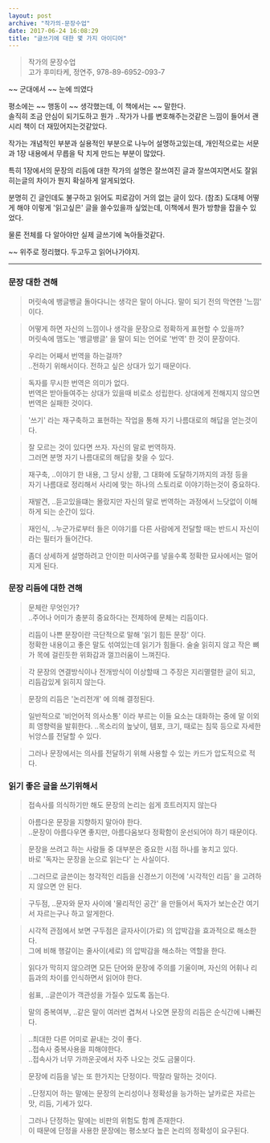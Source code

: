 ```yaml
---
layout: post
archive: "작가의-문장수업"
date: 2017-06-24 16:08:29  
title: "글쓰기에 대한 몇 가지 아이디어"
---
```


> 작가의 문장수업  
> 고가 후미타케, 정연주, 978-89-6952-093-7

~~ 군대에서 ~~ 눈에 띄였다

평소에는 ~~ 행동이 ~~ 생각했는데, 이 책에서는 ~~ 말한다.  
솔직히 조금 안심이 되기도하고 뭔가 ..작가가  나를 변호해주는것같은 느낌이 들어서 괜시리 책이 더 재밌어지는것같았다.

작가는 개념적인 부분과 실용적인 부분으로 나누어 설명하고있는데,
개인적으로는 서문과 1장 내용에서 무릅을 탁 치게 만드는 부분이 많았다.

특히 1장에서의 문장의 리듬에 대한 작가의 설명은
잘쓰여진 글과 잘쓰여지면서도 잘읽히는글의 차이가 뭔지 확실하게 알게되었다.

분명히 긴 글인데도 불구하고 읽어도 피로감이 거의 없는 글이 있다. (참조)
도대체 어떻게 해야 이렇게 '읽고싶은' 글을 쓸수있을까 싶었는데, 이책에서 뭔가 방향을 잡을수 있었다.

물론 전체를 다 알아야만 실제 글쓰기에 녹아들것같다.

~~ 위주로 정리했다. 두고두고 읽어나가야지.


---

### 문장 대한 견해
> 머릿속에 뱅글뱅글 돌아다니는 생각은 말이 아니다. 말이 되기 전의 막연한 '느낌' 이다.  

> 어떻게 하면 자신의 느낌이나 생각을 문장으로 정확하게 표현할 수 있을까?  
> 머릿속에 맴도는 '뱅글뱅글' 을 말이 되는 언어로 '번역' 한 것이 문장이다.  

> 우리는 어째서 번역을 하는걸까?  
> ..전하기 위해서이다. 전하고 싶은 상대가 있기 때문이다.  

> 독자를 무시한 번역은 의미가 없다.  
> 번역은 받아들여주는 상대가 있을때 비로소 성립한다. 상대에게 전해지지 않으면 번역은 실패한 것이다.

> '쓰기' 라는 재구축하고 표현하는 작업을 통해 자기 나름대로의 해답을 얻는것이다.  

> 잘 모르는 것이 있다면 쓰자. 자신의 말로 번역하자.  
> 그러면 분명 자기 나름대로의 해답을 찾을 수 있다.

> 재구축, ..이야기 한 내용, 그 당시 상황, 그 대화에 도달하기까지의 과정 등을  
> 자기 나름대로 정리해서 사리에 맞는 하나의 스토리로 이야기하는것이 중요하다.  

> 재발견, ..듣고있을떄는 몰랐지만 자신의 말로 번역하는 과정에서 느닷없이 이해하게 되는 순간이 있다.  

> 재인식, ..누군가로부터 들은 이야기를 다른 사람에게 전달할 때는 반드시 자신이라는 필터가 들어간다.  

> 좀더 상세하게 설명하려고 안이한 미사여구를 넣을수록 정확한 묘사에서는 멀어지게 된다.  


### 문장 리듬에 대한 견해
> 문체란 무엇인가?  
> ..주어나 어미가 충분히 중요하다는 전제하에 문체는 리듬이다.

> 리듬이 나쁜 문장이란 극단적으로 말해 '읽기 힘든 문장' 이다.  
> 정확한 내용이고 좋은 말도 섞여있는데 읽기가 힘들다. 술술 읽히지 않고 작은 뼈가 목에 걸린듯한 위화감과 껄끄러움이 느껴진다.

> 각 문장의 연결방식이나 전개방식이 이상할때 그 주장은 지리멸렬한 글이 되고, 리듬감있게 읽히지 않는다.

> 문장의 리듬은 '논리전개' 에 의해 결정된다.

> 일반적으로 '비언어적 의사소통' 이라 부르는 이들 요소는 대화하는 중에 말 이외희 영향력을 발휘한다.
> ..목소리의 높낮이, 템포, 크기, 때로는 침묵 등으로 자세한 뉘앙스를 전달할 수 있다.

> 그러나 문장에서는 의사를 전달하기 위해 사용할 수 있는 카드가 압도적으로 적다.


### 읽기 좋은 글을 쓰기위해서
> 접속사를 의식하기만 해도 문장의 논리는 쉽게 흐트러지지 않는다

> 아름다운 문장을 지향하지 말아야 한다.  
> ..문장이 아름다우면 좋지만, 아름다움보다 정확함이 운선되어야 하기 때문이다.

> 문장을 쓰려고 하는 사람들 중 대부분은 중요한 시점 하나를 놓치고 있다.  
> 바로 '독자는 문장을 눈으로 읽는다' 는 사실이다.

> ..그러므로 글쓴이는 청각적인 리듬을 신경쓰기 이전에 '시각적인 리듬' 을 고려하지 않으면 안 된다.

> 구두점, ..문자와 문자 사이에 '물리적인 공간' 을 만들어서 독자가 보는순간 여기서 자르는구나 하고 알게한다.

> 시각적 관점에서 보면 구두점은 글자사이(가로) 의 압박감을 효과적으로 해소한다.  
> 그에 비해 행갈이는 줄사이(세로) 의 압박감을 해소하는 역할을 한다.

> 읽다가 막히지 않으려면 모든 단어와 문장에 주의를 기울이며, 자신의 어휘나 리듬과의 차이를 인식하면서 읽어야 한다.

> 쉼표, ..글쓴이가 객관성을 가질수 있도록 돕는다.

> 말의 중복여부, ..같은 말이 여러번 겹쳐서 나오면 문장의 리듬은 순식간에 나빠진다.

> ..최대한 다른 어미로 끝내는 것이 좋다.  
> ..접속사 중복사용을 피해야한다.  
> ..접속사가 너무 가까운곳에서 자주 나오는 것도 금물이다.

> 문장에 리듬을 넣는 또 한가지는 단정이다. 딱잘라 말하는 것이다.

> ..단정지어 하는 말에는 문장의 논리성이나 정확성을 능가하는 날카로은 자르는 맛, 리듬, 기세가 있다.

> 그러나 단정하는 말에는 비판의 위험도 함께 존재한다.  
> 이 때문에 단정을 사용한 문장에는 평소보다 높은 논리의 정확성이 요구된다.
